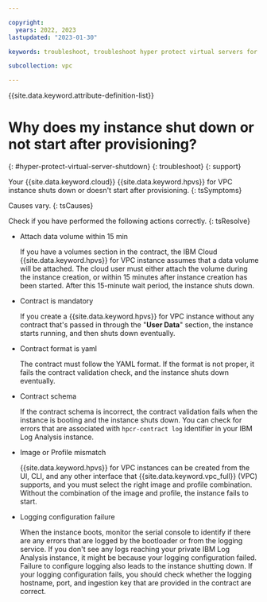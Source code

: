 ```yaml
---

copyright:
  years: 2022, 2023
lastupdated: "2023-01-30"

keywords: troubleshoot, troubleshoot hyper protect virtual servers for vpc, debug hyper protect virtual servers for vpc, questions about hyper protect virtual servers for vpc, hyper protect virtual server shut down

subcollection: vpc

---
```


{{site.data.keyword.attribute-definition-list}}

# Why does my instance shut down or not start after provisioning?
{: #hyper-protect-virtual-server-shutdown}
{: troubleshoot}
{: support}

Your {{site.data.keyword.cloud}} {{site.data.keyword.hpvs}} for VPC instance shuts down or doesn't start after provisioning.
{: tsSymptoms}

Causes vary.
{: tsCauses}

Check if you have performed the following actions correctly.
{: tsResolve}

- Attach data volume within 15 min
  
   If you have a volumes section in the contract, the IBM Cloud {{site.data.keyword.hpvs}} for VPC instance assumes that a data volume will be attached. The cloud user must either attach the volume during the instance creation, or within 15 minutes after instance creation has been started. After this 15-minute wait period, the instance shuts down.

- Contract is mandatory

   If you create a {{site.data.keyword.hpvs}} for VPC instance without any contract that's passed in through the "**User Data**" section, the instance starts running, and then shuts down eventually.

- Contract format is yaml

   The contract must follow the YAML format. If the format is not proper, it fails the contract validation check, and the instance shuts down eventually.

- Contract schema

   If the contract schema is incorrect, the contract validation fails when the instance is booting and the instance shuts down. You can check for errors that are associated with `hpcr-contract log` identifier in your IBM Log Analysis instance.

- Image or Profile mismatch

   {{site.data.keyword.hpvs}} for VPC instances can be created from the UI, CLI, and any other interface that {{site.data.keyword.vpc_full}} (VPC) supports, and you must select the right image and profile combination. Without the combination of the image and profile, the instance fails to start.  

- Logging configuration failure

  When the instance boots, monitor the serial console to identify if there are any errors that are logged by the bootloader or from the logging service. If you don't see any logs reaching your private IBM Log Analysis instance, it might be because your logging configuration failed. Failure to configure logging also leads to the instance shutting down. If your logging configuration fails, you should check whether the logging hostname, port, and ingestion key that are provided in the contract are correct.
